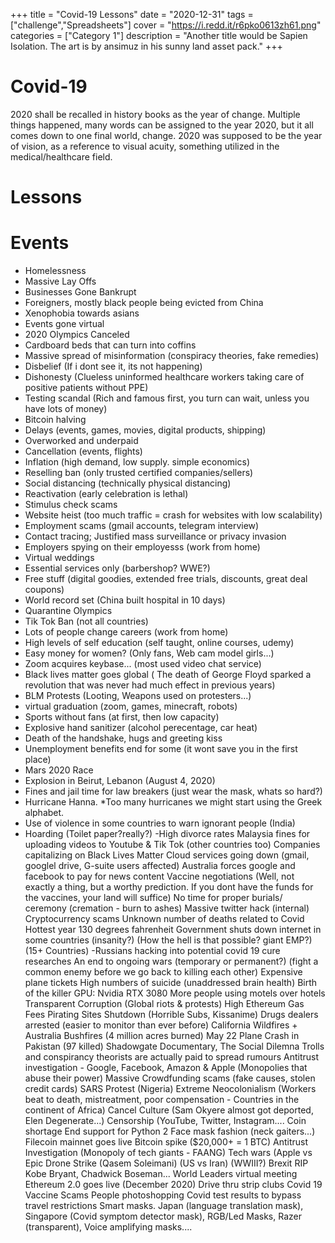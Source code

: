 +++
title = "Covid-19 Lessons"
date = "2020-12-31"
tags = ["challenge","Spreadsheets"]
cover = "https://i.redd.it/r6pko0613zh61.png"
categories = ["Category 1"]
description = "Another title would be Sapien Isolation. The art is by ansimuz in his sunny land asset pack."
+++

# Covid-19
2020 shall be recalled in history books as the year of change. Multiple things happened, many words can be assigned to the year 2020, but it all comes down to one final world, change. 2020 was supposed to be the year of vision, as a reference to visual acuity, something utilized in the medical/healthcare field. 

# Lessons

# Events
- Homelessness
- Massive Lay Offs
- Businesses Gone Bankrupt
- Foreigners, mostly black people being evicted from China
- Xenophobia towards asians
- Events gone virtual
- 2020 Olympics Canceled
- Cardboard beds that can turn into coffins
- Massive spread of misinformation (conspiracy theories, fake remedies)
- Disbelief (If i dont see it, its not happening)
- Dishonesty (Clueless uninformed healthcare workers taking care of positive patients without PPE)
- Testing scandal (Rich and famous first, you turn can wait, unless you have lots of money)
- Bitcoin halving
- Delays (events, games, movies, digital products, shipping)
- Overworked and underpaid
- Cancellation (events, flights)
- Inflation (high demand, low supply. simple economics)
- Reselling ban (only trusted certified companies/sellers)
- Social distancing (technically physical distancing)
- Reactivation (early celebration is lethal)
- Stimulus check scams
- Website heist (too much traffic = crash  for websites with low scalability)
- Employment scams (gmail accounts, telegram interview)
- Contact tracing; Justified mass surveillance or privacy invasion
- Employers spying on their employesss (work from home)
- Virtual weddings
- Essential services only (barbershop? WWE?)
- Free stuff (digital goodies, extended free trials, discounts, great deal coupons)
- World record set (China built hospital in 10 days)
- Quarantine Olympics
- Tik Tok Ban (not all countries)
- Lots of people change careers (work from home)
- High levels of self education (self taught, online courses, udemy)
- Easy money for women? (Only fans, Web cam model girls...)
- Zoom acquires keybase... (most used video chat service)
- Black lives matter goes global ( The death of George Floyd sparked a
 revolution that was never had much effect in previous years)
- BLM Protests (Looting, Weapons used on protesters...)
- virtual graduation (zoom, games, minecraft, robots)
- Sports without fans (at first, then low capacity)
- Explosive hand sanitizer (alcohol perecentage, car heat)
- Death of the handshake, hugs and greeting kiss
- Unemployment benefits end for some (it wont save you in the first place)
- Mars 2020 Race
- Explosion in Beirut, Lebanon (August 4, 2020)
- Fines and jail time for law breakers (just wear the mask, whats so hard?)
- Hurricane Hanna. *Too many hurricanes we might start using the Greek alphabet.
- Use of violence in some countries to warn ignorant people (India)
- Hoarding (Toilet paper?really?)
-High divorce rates
Malaysia fines for uploading videos to Youtube & Tik Tok (other countries too)
Companies capitalizing on Black Lives Matter
Cloud services going down (gmail, googlel drive, G-suite users affected)
Australia forces google and facebook to pay for news content
Vaccine negotiations (Well, not exactly a thing, but a worthy 
prediction. If you dont have the funds for the vaccines, your land will 
suffice)
No time for proper burials/ ceremony (cremation - burn to ashes)
Massive twitter hack (internal)
Cryptocurrency scams
Unknown number of deaths related to Covid
Hottest year 130 degrees fahrenheit
Government shuts down internet in some countries (insanity?) (How the hell is that possible?  giant EMP?) (15+ Countries)
-Russians hacking into potential covid 19 cure researches
An end to ongoing wars (temporary or permanent?) (fight a common enemy before we go back to killing each other)
Expensive plane tickets
High numbers of suicide (unaddressed brain health)
Birth of the killer GPU: Nvidia RTX 3080
More people using motels over hotels
Transparent Corruption (Global riots & protests)
High Ethereum Gas Fees
Pirating Sites Shutdown (Horrible Subs, Kissanime)
Drugs dealers arrested (easier to monitor than ever before)
California Wildfires + Australia Bushfires (4 million acres burned)
May 22 Plane Crash in Pakistan (97 killed)
Shadowgate Documentary, The Social Dilemna
Trolls and conspirancy theorists are actually paid to spread rumours
Antitrust investigation - Google, Facebook, Amazon & Apple (Monopolies that abuse their power)
Massive Crowdfunding scams (fake causes, stolen credit cards)
SARS Protest (Nigeria)
Extreme Neocolonialism (Workers beat to death, mistreatment, poor compensation - Countries in the continent of Africa)
Cancel Culture (Sam Okyere almost got deported, Elen Degenerate...)
Censorship (YouTube, Twitter, Instagram....
Coin shortage
End support for Python 2
Face mask fashion (neck gaiters...)
Filecoin mainnet goes live
Bitcoin spike ($20,000+ = 1 BTC)
Antitrust Investigation (Monopoly of tech giants - FAANG)
Tech wars (Apple vs Epic
Drone Strike (Qasem Soleimani) (US vs Iran) (WWIII?)
Brexit
RIP Kobe Bryant, Chadwick Boseman...
World Leaders virtual meeting
Ethereum 2.0 goes live (December 2020)
Drive thru strip clubs
Covid 19 Vaccine Scams
People photoshopping Covid test results to bypass travel restrictions
Smart masks. Japan (language translation mask), Singapore (Covid 
symptom detector mask), RGB/Led Masks, Razer (transparent), Voice 
amplifying masks....
